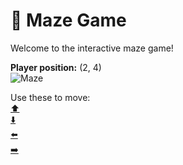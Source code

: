 # 🧩 Maze Game  
Welcome to the interactive maze game!

**Player position:** (2, 4)  
![Maze](https://recognize-instructor-criteria-other.trycloudflare.com/images/pos_2_4.png?t=1760502562833)

Use these to move:  
[⬆️](https://recognize-instructor-criteria-other.trycloudflare.com/move/2_4_w)  
[⬇️](https://recognize-instructor-criteria-other.trycloudflare.com/move/2_4_s)  
[⬅️](https://recognize-instructor-criteria-other.trycloudflare.com/move/2_4_a)  
[➡️](https://recognize-instructor-criteria-other.trycloudflare.com/move/2_4_d)

